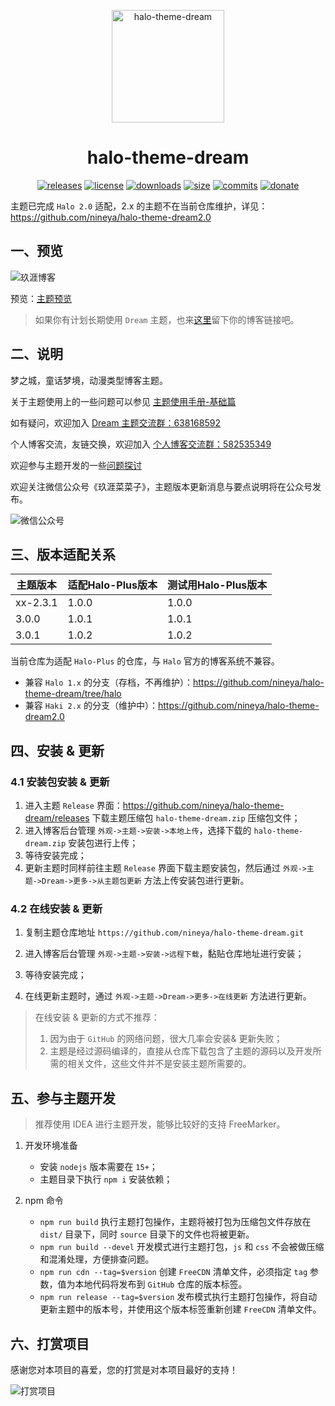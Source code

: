 <p align="center">
<img src="https://cdn.jsdelivr.net/gh/nineya/halo-theme-dream/screenshot.png" alt="halo-theme-dream" width="180">
</p>
<h1 align="center">halo-theme-dream</h1>

<p align="center">
<a href="https://github.com/nineya/halo-theme-dream/releases"><img alt="releases" src="https://img.shields.io/github/release/nineya/halo-theme-dream.svg?style=flat-square"/></a>
<a href="https://github.com/nineya/halo-theme-dream/blob/master/LICENSE"><img alt="license" src="https://img.shields.io/github/license/nineya/halo-theme-dream?style=flat-square"/></a>
<a href="https://github.com/nineya/halo-theme-dream/releases"><img alt="downloads" src="https://img.shields.io/github/downloads/nineya/halo-theme-dream/total.svg?style=flat-square"/></a>
<a href="https://github.com/nineya/halo-theme-dream/releases"><img alt="size" src="https://img.shields.io/github/languages/code-size/nineya/halo-theme-dream?style=flat-square"/></a>
<a href="https://github.com/nineya/halo-theme-dream/commits"><img alt="commits" src="https://img.shields.io/github/last-commit/nineya/halo-theme-dream.svg?style=flat-square"/></a>
<a href="https://github.com/nineya/halo-theme-dream#donate"><img alt="donate" src="https://img.shields.io/badge/$-donate-ff69b4.svg?style=flat-square"/></a>
</p>

主题已完成 `Halo 2.0` 适配，2.x 的主题不在当前仓库维护，详见：https://github.com/nineya/halo-theme-dream2.0

## 一、预览

![玖涯博客](https://cdn.jsdelivr.net/gh/nineya/halo-theme-dream@master/preview.png)

预览：[主题预览](https://github.com/nineya/halo-theme-dream/discussions/72)
> 如果你有计划长期使用 `Dream` 主题，也来[这里](https://github.com/nineya/halo-theme-dream/discussions/72)留下你的博客链接吧。



## 二、说明

梦之城，童话梦境，动漫类型博客主题。

关于主题使用上的一些问题可以参见 [主题使用手册-基础篇](https://blog.nineya.com/archives/94.html)

如有疑问，欢迎加入 <a target="_blank" href="https://qm.qq.com/cgi-bin/qm/qr?k=X7p7Bs21cgtkQ0dRfzmBsuWqNNQc10hn&jump_from=webapi">Dream 主题交流群：638168592</a>

个人博客交流，友链交换，欢迎加入 <a target="_blank" href="http://qm.qq.com/cgi-bin/qm/qr?_wv=1027&k=D7ZuSNSnuFN4G5IdsCN26r8jOzBAXy1u&authKey=RmgU54gpmm1HkigLUIp7AHAdSOde1Qr%2Fjple0WaMpDXNWdEA6K6vTfeujixwtGv4&noverify=0&group_code=582535349">个人博客交流群：582535349</a>

欢迎参与主题开发的一些<a href="https://github.com/nineya/halo-theme-dream/discussions">问题探讨</a>

欢迎关注微信公众号《玖涯菜菜子》，主题版本更新消息与要点说明将在公众号发布。

![微信公众号](https://blog.nineya.com/upload/2023/05/未标题-2.png)


## 三、版本适配关系

| 主题版本     | 适配Halo-Plus版本 | 测试用Halo-Plus版本 |
|----------|---------------|----------------|
| xx-2.3.1 | 1.0.0         | 1.0.0          |
| 3.0.0    | 1.0.1   | 1.0.1          |
| 3.0.1    | 1.0.2         | 1.0.2          |

当前仓库为适配 `Halo-Plus` 的仓库，与 `Halo` 官方的博客系统不兼容。

- 兼容 `Halo 1.x` 的分支（存档，不再维护）：https://github.com/nineya/halo-theme-dream/tree/halo
- 兼容 `Haki 2.x` 的分支（维护中）：https://github.com/nineya/halo-theme-dream2.0



## 四、安装 & 更新

### 4.1 安装包安装 & 更新

1. 进入主题 `Release` 界面：https://github.com/nineya/halo-theme-dream/releases 下载主题压缩包 `halo-theme-dream.zip` 压缩包文件；
2. 进入博客后台管理 `外观->主题->安装->本地上传`，选择下载的 `halo-theme-dream.zip` 安装包进行上传；
3. 等待安装完成；
4. 更新主题时同样前往主题  `Release` 界面下载主题安装包，然后通过 `外观->主题->Dream->更多->从主题包更新` 方法上传安装包进行更新。



### 4.2 在线安装 & 更新

1. 复制主题仓库地址 `https://github.com/nineya/halo-theme-dream.git`

2. 进入博客后台管理 `外观->主题->安装->远程下载`，黏贴仓库地址进行安装；
3. 等待安装完成；
4. 在线更新主题时，通过 `外观->主题->Dream->更多->在线更新` 方法进行更新。

> 在线安装 & 更新的方式不推荐：
>
> 1. 因为由于 `GitHub` 的网络问题，很大几率会安装& 更新失败；
> 2. 主题是经过源码编译的，直接从仓库下载包含了主题的源码以及开发所需的相关文件，这些文件并不是安装主题所需要的。


## 五、参与主题开发

> 推荐使用 IDEA 进行主题开发，能够比较好的支持 FreeMarker。

1. 开发环境准备
    - 安装 `nodejs` 版本需要在 `15+`；
    - 主题目录下执行 `npm i` 安装依赖；

2. npm 命令
    - `npm run build` 执行主题打包操作，主题将被打包为压缩包文件存放在 `dist/` 目录下，同时 `source` 目录下的文件也将被更新。
    - `npm run build --devel` 开发模式进行主题打包，`js` 和 `css` 不会被做压缩和混淆处理，方便排查问题。
    - `npm run cdn --tag=$version`  创建 `FreeCDN` 清单文件，必须指定 `tag` 参数，值为本地代码将发布到 `GitHub` 仓库的版本标签。
    - `npm run release --tag=$version` 发布模式执行主题打包操作，将自动更新主题中的版本号，并使用这个版本标签重新创建  `FreeCDN` 清单文件。


## 六、打赏项目

感谢您对本项目的喜爱，您的打赏是对本项目最好的支持！

![打赏项目](https://blog.nineya.com/upload/2022/08/funding.png)
